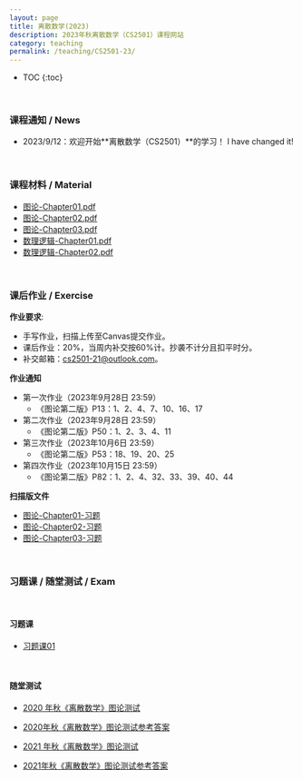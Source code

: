 ```yaml
---
layout: page
title: 离散数学(2023)
description: 2023年秋离散数学（CS2501）课程网站
category: teaching
permalink: /teaching/CS2501-23/
---
```


<head>
    <script src="https://cdn.mathjax.org/mathjax/latest/MathJax.js?config=TeX-AMS-MML_HTMLorMML" type="text/javascript"></script>
    <script type="text/x-mathjax-config">
        MathJax.Hub.Config({
            tex2jax: {
            skipTags: ['script', 'noscript', 'style', 'textarea', 'pre'],
            inlineMath: [['$','$']]
            }
        });
    </script>
</head>

* TOC
{:toc}

<br/>

### 课程通知 / News

- 2023/9/12：欢迎开始**离散数学（CS2501）**的学习！
I have changed it!

<br/>

### 课程材料 / Material

- [图论-Chapter01.pdf](./assets/离散数学-图论-Chapter01.pdf)
- [图论-Chapter02.pdf](./assets/离散数学-图论-Chapter02.pdf)
- [图论-Chapter03.pdf](./assets/离散数学-图论-Chapter03.pdf)
- [数理逻辑-Chapter01.pdf](./assets/离散数学-数理逻辑-Chapter01.pdf)
- [数理逻辑-Chapter02.pdf](./assets/离散数学-数理逻辑-Chapter02.pdf)

<br/>

### 课后作业 / Exercise

**作业要求**:
- 手写作业，扫描上传至Canvas提交作业。
- 课后作业：20%，当周内补交按60%计。抄袭不计分且扣平时分。
- 补交邮箱：cs2501-21@outlook.com。


**作业通知**
- 第一次作业（2023年9月28日 23:59）
  - 《图论第二版》P13：1、2、4、7、10、16、17
- 第二次作业（2023年9月28日 23:59）
  - 《图论第二版》P50：1、2、3、4、11
- 第三次作业（2023年10月6日 23:59）
  - 《图论第二版》P53：18、19、20、25
- 第四次作业（2023年10月15日 23:59）
  - 《图论第二版》P82：1、2、4、32、33、39、40、44

**扫描版文件**
- [图论-Chapter01-习题](./assets/图论-Chapter01-习题.pdf)
- [图论-Chapter02-习题](./assets/图论-Chapter02-习题.pdf)
- [图论-Chapter03-习题](./assets/图论-Chapter03-习题.pdf)

<br/>

### 习题课 / 随堂测试 / Exam

<br/>

#### 习题课

- [习题课01](./assets/习题课01.pdf)

<br/>

#### 随堂测试

- [2020 年秋《离散数学》图论测试](./assets/2020年秋《离散数学》图论测试.pdf)

- [2020年秋《离散数学》图论测试参考答案](./assets/2020年秋《离散数学》图论测试参考答案.pdf)

- [2021 年秋《离散数学》图论测试](./assets/2021年秋《离散数学》图论测试.pdf)

- [2021年秋《离散数学》图论测试参考答案](./assets/2021年秋《离散数学》图论测试参考答案.pdf)

